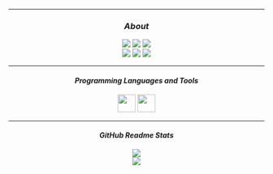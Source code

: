 

</div>
<hr>
<div align = "center">

<!--Current Status-->

### <i> About </i>

<img src = "https://komarev.com/ghpvc/?username=NeonCody&style=flat-square"> 
<img src = "https://img.shields.io/endpoint?label=status&url=https://dev.discordprofiles.me/api/badge/status/575213773376192522&logo=discord&logoColor=white&style=flat-square"> 
<img src = "https://img.shields.io/endpoint?label=Playing&url=https://dev.discordprofiles.me/api/badge/playing/594853883742912512?vscode=false&logo=nintendo-switch&color=8A96E9&style=flat-square"> 
<br>
<img src = "https://img.shields.io/endpoint?url=https://dev.discordprofiles.me/api/badge/vscode/594853883742912512&style=flat-square"> 
<img src = "https://img.shields.io/endpoint?url=https://dev.discordprofiles.me/api/badge/intellij/594853883742912512"> 
<img src = "https://img.shields.io/endpoint?url=https://dev.discordprofiles.me/api/badge/spotify/594853883742912512&style=flat-square"> 
<hr>
<div align = "center">
<!--Programming lanuages and tools-->

#### <i> Programming Languages and Tools </i>
<img width="35px" src="https://cdn.discordapp.com/emojis/726744053198356530.png?v=1">
<img width="35px" src="https://cdn.discordapp.com/attachments/748808131865215004/772150093624508436/code512.png">
</div>
<hr>
<!--Github Readme Stats-->
<div align = "center">

#### <i> GitHub Readme Stats </i>
<img src = "https://github-readme-stats.vercel.app/api?username=NeonCody&&show_icons=true&title_color=ffffff&icon_color=bb2acf&text_color=daf7dc&bg_color=151515"> 
<br>
<img src="https://github-readme-stats.vercel.app/api/top-langs/?username=NeonCody&layout=compact&count_private=true&langs_count=10&hide_border=true&title_color=0a0a0a&icon_color=0a0a0a&text_color=0a0a0a&bg_color=ffffff">

</div>
